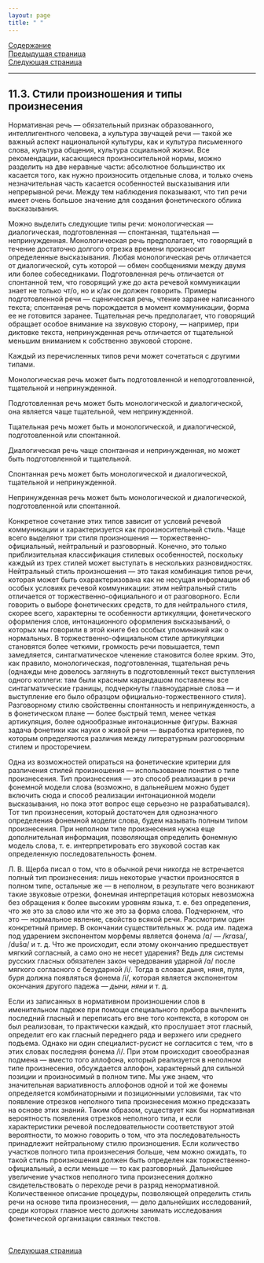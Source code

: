 ```yaml
---
layout: page
title: " "
---
```

<a href="contents.html">Содержание</a><br>
<a href="112.html">Предыдущая страница</a><br>
<a href="114.html">Следующая страница</a>
<hr>

## 11.3. Стили произношения и типы произнесения 
Нормативная речь — обязательный признак образованного, интеллигентного человека,
а культура звучащей речи — такой же важный аспект национальной культуры, как и культура
письменного слова, культура общения, культура социальной жизни. Все рекомендации,
касающиеся произносительной нормы, можно разделить на две неравные части: абсолютное
большинство их касается того, как нужно произносить отдельные слова, и только очень 
незначительная часть касается особенностей высказывания или непрерывной речи. Между 
тем наблюдения показывают, что тип речи имеет очень большое значение для создания 
фонетического облика высказывания. 

Можно выделить следующие типы речи: монологическая — диалогическая, подготовленная —
спонтанная, тщательная — непринужденная. Монологическая речь предполагает, что
говорящий в течение достаточно долгого отрезка времени произносит определенные 
высказывания. Любая монологическая речь отличается от диалогической, суть которой — 
обмен сообщениями между двумя или более собеседниками. Подготовленная речь отличается 
от спонтанной тем, что говорящий уже до акта речевой коммуникации знает не только
чт/о, но и к/ак он должен говорить. Примеры подготовленной речи — сценическая речь, 
чтение заранее написанного текста; спонтанная речь порождается в момент коммуникации,
форма ее не готовится заранее. Тщательная речь предполагает, что говорящий обращает 
особое внимание на звуковую сторону, — например, при диктовке текста, непринужденная
речь отличается от тщательной меньшим вниманием к собственно звуковой стороне. 

Каждый из перечисленных типов речи может сочетаться с другими типами. 

Монологическая речь может быть подготовленной и неподготовленной, тщательной и 
непринужденной. 

Подготовленная речь может быть монологической и диалогической, она является чаще 
тщательной, чем непринужденной. 

Тщательная речь может быть и монологической, и диалогической, подготовленной или 
спонтанной. 

Диалогическая речь чаще спонтанная и непринужденная, но может быть подготовленной 
и тщательной. 

Спонтанная речь может быть монологической и диалогической, тщательной и непринужденной. 

Непринужденная речь может быть монологической и диалогической, подготовленной или
спонтанной. 

Конкретное сочетание этих типов зависит от условий речевой коммуникации и характеризуется
как произносительный стиль. Чаще всего выделяют три стиля произношения — 
торжественно-официальный, нейтральный и разговорный. Конечно, это только приблизительная 
классификация стилевых особенностей, поскольку каждый из трех стилей может выступать в 
нескольких разновидностях. Нейтральный стиль произношения — это такая комбинация типов 
речи, которая может быть охарактеризована как не несущая информации об особых условиях 
речевой коммуникации: этим нейтральный стиль отличается от торжественно-официального
и от разговорного. Если говорить о выборе фонетических средств, то для нейтрального стиля,
скорее всего, характерны те особенности артикуляции, фонетического оформления слов, 
интонационного оформления высказываний, о которых мы говорили в этой книге без особых 
упоминаний как о нормальных. В торжественно-официальном стиле артикуляции становятся 
более четкими, громкость речи повышается, темп замедляется, синтагматическое членение 
становится более ярким. Это, как правило, монологическая, подготовленная, тщательная речь 
(однажды мне довелось заглянуть в подготовленный текст выступления одного коллеги: там 
были красным карандашом поставлены все синтагматические границы, подчеркнуты
главноударные слова — и выступление его было образцом официально-торжественного стиля). 
Разговорному стилю свойственны спонтанность и непринужденность, а в фонетическом плане —
более быстрый темп, менее четкая артикуляция, более однообразные интонационные фигуры. 
Важная задача фонетики как науки о живой речи — выработка критериев, по которым определяются
различия между литературным разговорным стилем и просторечием. 

Одна из возможностей опираться на фонетические критерии для различения стилей произношения
— использование понятия о типе произнесения. Тип произнесения — это способ реализации 
в речи фонемной модели слова (возможно, в дальнейшем можно
будет включить сюда и способ реализации интонационной модели высказывания, но пока этот 
вопрос еще серьезно не разрабатывался). Тот тип произнесения, который достаточен для 
однозначного определения фонемной модели слова, будем называть полным типом произнесения.
При неполном типе произнесения нужна еще дополнительная информация, позволяющая 
определить фонемную модель слова, т. е. интерпретировать его звуковой состав как определенную
последовательность фонем. 

Л. В. Щерба писал о том, что в обычной речи никогда не встречается полный тип произнесения: 
лишь некоторые участки произносятся в полном типе, остальные же — в неполном, в результате 
чего возникают такие звуковые отрезки, фонемная интерпретация которых невозможна без 
обращения к более высоким уровням языка, 
т. е. без определения, что же это за слово или что же это за форма слова. Подчеркнем, что это — 
нормальное явление, свойство всякой речи. Рассмотрим один конкретный пример. В окончании
существительных ж. рода им. падежа под ударением экспонентом морфемы является
фонема /ɑ/ — /krɑsa/, /dušɑ/ и т. д. Что же происходит, если этому окончанию предшествует
мягкий согласный, а само оно не несет ударения? Ведь для системы русских гласных обязателен
закон чередования ударной /ɑ/ после мягкого согласного с безударной /i/. Тогда в словах
дыня, няня, пуля, буря должна появляться фонема /i/, которая является экспонентом окончания
другого падежа — <i>дыни, няни</i> и т. д. 

Если из записанных в нормативном произношении слов в именительном падеже при помощи 
специального прибора вычленить последний гласный и переписать его вне того контекста,
в котором он был реализован, то практически каждый, кто прослушает этот гласный, 
определит его как гласный переднего ряда и верхнего или среднего подъема. Однако ни один 
специалист-русист не согласится с тем, что в этих словах последняя фонема /i/. При этом 
происходит своеобразная подмена — вместо того аллофона, который реализуется в неполном 
типе произнесения, обсуждается аллофон, характерный для сильной позиции и произносимый
в полном типе. Мы уже знаем, что значительная вариативность аллофонов одной и той же
фонемы определяется комбинаторными и позиционными условиями, так что появление 
отрезков неполного типа произнесения можно предсказать на основе этих знаний. Таким
образом, существует как бы нормативная вероятность появления отрезков неполного типа, 
и если характеристики речевой последовательности соответствуют этой вероятности, то 
можно говорить о том, что эта последовательность принадлежит нейтральному стилю 
произношения. Если количество участков полного типа произнесения больше, чем можно
ожидать, то такой стиль произношения должен быть определен как торжественно-официальный, 
а если меньше — то как разговорный. Дальнейшее увеличение участков неполного типа произнесения 
должно свидетельствовать о переходе речи в разряд ненормативной. Количественное описание
процедуры, позволяющей определить стиль речи на основе типа произнесения, — дело 
дальнейших исследований, среди которых главное место должны занимать исследования 
фонетической организации связных текстов. 

<br><br>
<a href="114.html">Следующая страница</a>
